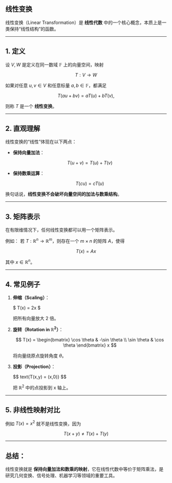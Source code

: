 ## 线性变换
线性变换（Linear Transformation）是 **线性代数** 中的一个核心概念，本质上是一类保持“线性结构”的函数。

---

## 1. 定义

设 $V, W$ 是定义在同一数域 $\mathbb{F}$ 上的向量空间，映射

$$
T: V \to W
$$

如果对任意 $u, v \in V$ 和任意标量 $a, b \in \mathbb{F}$，都满足

$$
T(au + bv) = aT(u) + bT(v),
$$

则称 $T$ 是一个 **线性变换**。

---

## 2. 直观理解

线性变换的“线性”体现在以下两点：

* **保持向量加法**：

  $$
  T(u+v) = T(u) + T(v)
  $$
* **保持数乘运算**：

  $$
  T(cu) = cT(u)
  $$

换句话说，**线性变换不会破坏向量空间的加法与数乘结构**。

---

## 3. 矩阵表示

在有限维情况下，任何线性变换都可以用一个矩阵表示。

例如：
若 $T: \mathbb{R}^n \to \mathbb{R}^m$，则存在一个 $m \times n$ 的矩阵 $A$，使得

$$
T(x) = Ax
$$

其中 $x \in \mathbb{R}^n$。

---

## 4. 常见例子

1. **伸缩（Scaling）**：

   $   T(x) = 2x   $

   把所有向量放大 2 倍。

2. **旋转（Rotation in $\mathbb{R}^2$）**：

   $$
   T(x) = 
   \begin{bmatrix}
   \cos \theta & -\sin \theta \\
   \sin \theta & \cos \theta
   \end{bmatrix} x
   $$

   将向量绕原点旋转角度 $\theta$。

3. **投影（Projection）**：

   $$
   text\{T(x,y) = (x,0)}
   $$

   把 $\mathbb{R}^2$ 中的点投影到 x 轴上。

---

## 5. 非线性映射对比

例如 $T(x) = x^2$ 就不是线性变换，因为

$$
T(x+y) \neq T(x) + T(y)
$$

---

## 总结：
线性变换就是 **保持向量加法和数乘的映射**，它在线性代数中等价于矩阵乘法，是研究几何变换、信号处理、机器学习等领域的重要工具。
